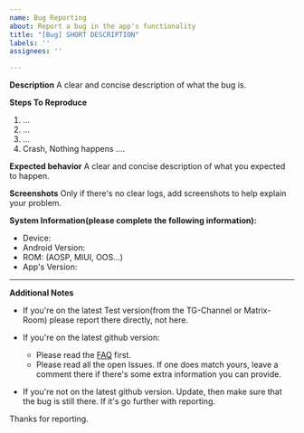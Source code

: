 ```yaml
---
name: Bug Reporting
about: Report a bug in the app's functionality
title: "[Bug] SHORT DESCRIPTION"
labels: ''
assignees: ''

---
```


**Description**
A clear and concise description of what the bug is.

**Steps To Reproduce**

1. ...
2. ...
3. ...
4. Crash, Nothing happens ....

**Expected behavior**
A clear and concise description of what you expected to happen.

**Screenshots**
Only if there's no clear logs, add screenshots to help explain your problem.

**System Information(please complete the following information):**

- Device: 
- Android Version: 
- ROM: (AOSP, MIUI, OOS...)  
- App's Version: 

-----------------------------

**Additional Notes**

* If you're on the latest Test version(from the TG-Channel or Matrix-Room) please report there directly, not here.

* If you're on the latest github version:
  
  * Please read the [FAQ](https://github.com/NeoApplications/Neo-Backup/blob/master/FAQ.md) first.
  * Please read all the open Issues. If one does match yours, leave a comment there if there's some extra information you can provide.

* If you're not on the latest github version. Update, then make sure that the bug is still there. If it's go further with reporting.

Thanks for reporting.
